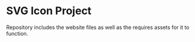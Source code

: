 # SVG Icon Project

Repository includes the website files as well as the requires assets for it to function.

